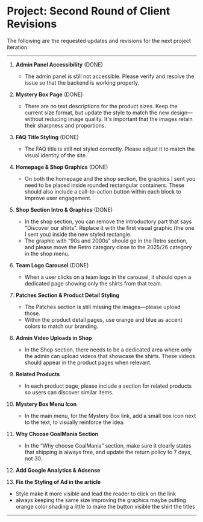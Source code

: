 # Project: Second Round of Client Revisions

The following are the requested updates and revisions for the next project iteration:

---

1. **Admin Panel Accessibility** (DONE)
   - The admin panel is still not accessible. Please verify and resolve the issue so that the backend is working properly.

2. **Mystery Box Page** (DONE)
   - There are no text descriptions for the product sizes. Keep the current size format, but update the style to match the new design—without reducing image quality. It's important that the images retain their sharpness and proportions.

3. **FAQ Title Styling** (DONE)
   - The FAQ title is still not styled correctly. Please adjust it to match the visual identity of the site.

4. **Homepage & Shop Graphics** (DONE)
   - On both the homepage and the shop section, the graphics I sent you need to be placed inside rounded rectangular containers. These should also include a call-to-action button within each block to improve user engagement.

5. **Shop Section Intro & Graphics** (DONE)
   - In the shop section, you can remove the introductory part that says "Discover our shirts". Replace it with the first visual graphic (the one I sent you) inside the new styled rectangle.
   - The graphic with “90s and 2000s” should go in the Retro section, and please move the Retro category close to the 2025/26 category in the shop menu.

6. **Team Logo Carousel** (DONE)
   - When a user clicks on a team logo in the carousel, it should open a dedicated page showing only the shirts from that team.

7. **Patches Section & Product Detail Styling**
   - The Patches section is still missing the images—please upload those.
   - Within the product detail pages, use orange and blue as accent colors to match our branding.

8. **Admin Video Uploads in Shop**
   - In the Shop section, there needs to be a dedicated area where only the admin can upload videos that showcase the shirts. These videos should appear in the product pages when relevant.

9. **Related Products**
   - In each product page, please include a section for related products so users can discover similar items.

10. **Mystery Box Menu Icon**
    - In the main menu, for the Mystery Box link, add a small box icon next to the text, to visually reinforce the idea.

11. **Why Choose GoalMania Section**
    - In the “Why choose GoalMania” section, make sure it clearly states that shipping is always free, and update the return policy to 7 days, not 30.

12. **Add Google Analytics & Adsense**

13. **Fix the Styling of Ad in the article**
   - Style make it more visible and lead the reader to click on the link
   - always keeping the same size improving the graphics maybe putting orange color shading a little to make the button visible the shirt the titles

---